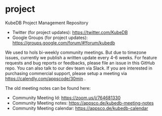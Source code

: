 # project
KubeDB Project Management Repository

- Twitter (for project updates): https://twitter.com/KubeDB 
- Google Groups (for project updates): https://groups.google.com/forum/#!forum/kubedb 

We used to hols bi-weekly community meetings. But due to timezone issues, currently we publish a written update every 4-6 weeks. For feature requests and bug reports or feedbacks, please file an issue in this GitHub repo. You can also talk to our dev team via Slack. If you are interested in purchasing commercial support, please setup a meeting via https://calendly.com/appscode/30min .

The old meeting notes can be found here:
- Community Meeting Id: https://zoom.us/j/764681330 
- Community Meeting notes: https://appsco.de/kubedb-meeting-notes 
- Community Meeting calendar: https://appsco.de/kubedb-calendar 
